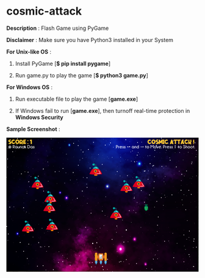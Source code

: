 
# cosmic-attack

**Description** : Flash Game using PyGame

**Disclaimer** : Make sure you have Python3 installed in your System

**For Unix-like OS** :

1. Install PyGame [**$ pip install pygame**]

2. Run game.py to play the game [**$ python3 game.py**]

**For Windows OS** :

1. Run executable file to play the game [**game.exe**]

2. If Windows fail to run [**game.exe**], then turnoff real-time protection in **Windows Security**

**Sample Screenshot** :

![](sample.png)
